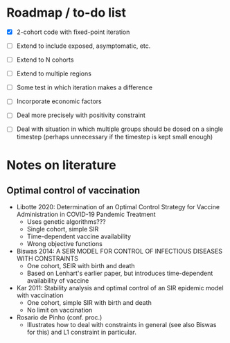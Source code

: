 

# Roadmap / to-do list

- [X] 2-cohort code with fixed-point iteration
- [ ] Extend to include exposed, asymptomatic, etc.
- [ ] Extend to N cohorts
- [ ] Extend to multiple regions
- [ ] Some test in which iteration makes a difference
- [ ] Incorporate economic factors
- [ ] Deal more precisely with positivity constraint
- [ ] Deal with situation in which multiple groups should be dosed on a single timestep (perhaps unnecessary if the timestep is kept small enough)


# Notes on literature

## Optimal control of vaccination

- Libotte 2020: Determination of an Optimal Control Strategy for Vaccine Administration in COVID-19 Pandemic Treatment
    - Uses genetic algorithms???
    - Single cohort, simple SIR
    - Time-dependent vaccine availability
    - Wrong objective functions
- Biswas 2014: A SEIR MODEL FOR CONTROL OF INFECTIOUS DISEASES WITH CONSTRAINTS
    - One cohort, SEIR with birth and death
    - Based on Lenhart's earlier paper, but introduces time-dependent availability of vaccine
- Kar 2011: Stability analysis and optimal control of an SIR epidemic model with vaccination
    - One cohort, simple SIR with birth and death
    - No limit on vaccination
- Rosario de Pinho (conf. proc.)
    - Illustrates how to deal with constraints in general (see also Biswas for this) and L1 constraint in particular.
